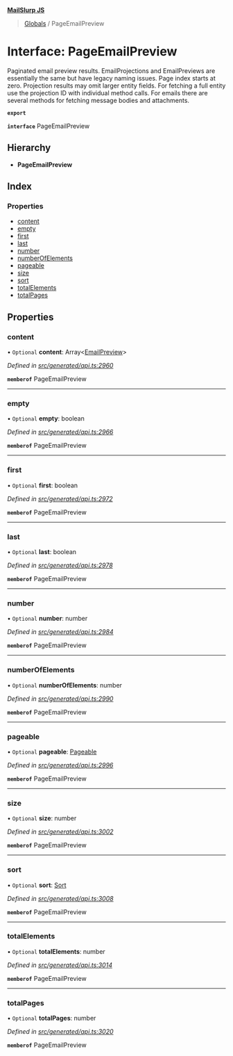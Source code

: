 **[MailSlurp JS](../README.md)**

> [Globals](../README.md) / PageEmailPreview

# Interface: PageEmailPreview

Paginated email preview results. EmailProjections and EmailPreviews are essentially the same but have legacy naming issues. Page index starts at zero. Projection results may omit larger entity fields. For fetching a full entity use the projection ID with individual method calls. For emails there are several methods for fetching message bodies and attachments.

**`export`** 

**`interface`** PageEmailPreview

## Hierarchy

* **PageEmailPreview**

## Index

### Properties

* [content](pageemailpreview.md#content)
* [empty](pageemailpreview.md#empty)
* [first](pageemailpreview.md#first)
* [last](pageemailpreview.md#last)
* [number](pageemailpreview.md#number)
* [numberOfElements](pageemailpreview.md#numberofelements)
* [pageable](pageemailpreview.md#pageable)
* [size](pageemailpreview.md#size)
* [sort](pageemailpreview.md#sort)
* [totalElements](pageemailpreview.md#totalelements)
* [totalPages](pageemailpreview.md#totalpages)

## Properties

### content

• `Optional` **content**: Array\<[EmailPreview](emailpreview.md)>

*Defined in [src/generated/api.ts:2960](https://github.com/mailslurp/mailslurp-client/blob/aa918cc/src/generated/api.ts#L2960)*

**`memberof`** PageEmailPreview

___

### empty

• `Optional` **empty**: boolean

*Defined in [src/generated/api.ts:2966](https://github.com/mailslurp/mailslurp-client/blob/aa918cc/src/generated/api.ts#L2966)*

**`memberof`** PageEmailPreview

___

### first

• `Optional` **first**: boolean

*Defined in [src/generated/api.ts:2972](https://github.com/mailslurp/mailslurp-client/blob/aa918cc/src/generated/api.ts#L2972)*

**`memberof`** PageEmailPreview

___

### last

• `Optional` **last**: boolean

*Defined in [src/generated/api.ts:2978](https://github.com/mailslurp/mailslurp-client/blob/aa918cc/src/generated/api.ts#L2978)*

**`memberof`** PageEmailPreview

___

### number

• `Optional` **number**: number

*Defined in [src/generated/api.ts:2984](https://github.com/mailslurp/mailslurp-client/blob/aa918cc/src/generated/api.ts#L2984)*

**`memberof`** PageEmailPreview

___

### numberOfElements

• `Optional` **numberOfElements**: number

*Defined in [src/generated/api.ts:2990](https://github.com/mailslurp/mailslurp-client/blob/aa918cc/src/generated/api.ts#L2990)*

**`memberof`** PageEmailPreview

___

### pageable

• `Optional` **pageable**: [Pageable](pageable.md)

*Defined in [src/generated/api.ts:2996](https://github.com/mailslurp/mailslurp-client/blob/aa918cc/src/generated/api.ts#L2996)*

**`memberof`** PageEmailPreview

___

### size

• `Optional` **size**: number

*Defined in [src/generated/api.ts:3002](https://github.com/mailslurp/mailslurp-client/blob/aa918cc/src/generated/api.ts#L3002)*

**`memberof`** PageEmailPreview

___

### sort

• `Optional` **sort**: [Sort](sort.md)

*Defined in [src/generated/api.ts:3008](https://github.com/mailslurp/mailslurp-client/blob/aa918cc/src/generated/api.ts#L3008)*

**`memberof`** PageEmailPreview

___

### totalElements

• `Optional` **totalElements**: number

*Defined in [src/generated/api.ts:3014](https://github.com/mailslurp/mailslurp-client/blob/aa918cc/src/generated/api.ts#L3014)*

**`memberof`** PageEmailPreview

___

### totalPages

• `Optional` **totalPages**: number

*Defined in [src/generated/api.ts:3020](https://github.com/mailslurp/mailslurp-client/blob/aa918cc/src/generated/api.ts#L3020)*

**`memberof`** PageEmailPreview
